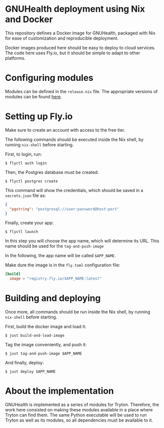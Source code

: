 # GNUHealth deployment using Nix and Docker

This repository defines a Docker image for GNUHealth, packaged with Nix for
ease of customization and reproducible deployment.

Docker images produced here should be easy to deploy to cloud services. The
code here uses Fly.io, but it should be simple to adapt to other platforms.

# Configuring modules

Modules can be defined in the `release.nix` file. The appropriate versions of
modules can be found [here](https://downloads.tryton.org/6.4/).

# Setting up Fly.io

Make sure to create an account with access to the free tier.

The following commands should be executed inside the Nix shell, by running
`nix-shell` before starting.

First, to login, run:

```console
$ flyctl auth login
```

Then, the Postgres database must be created:

```console
$ flyctl postgres create
```

This command will show the credentials, which should be saved in a `secrets.json` file as:

```json
{
  "pgstring": "postgresql://user:password@host:port"
}
```

Finally, create your app:

```console
$ flyctl launch
```

In this step you will choose the app name, which will determine its URL. This name should be used for the `tag-and-push-image`

In the following, the app name will be called `$APP_NAME`.

Make dure the image is in the `fly.toml` configuration file:

```toml
[build]
  image = "registry.fly.io/$APP_NAME:latest"
```

# Building and deploying

Once more, all commands should be run inside the Nix shell, by running
`nix-shell` before starting.

First, build the docker image and load it:

```console
$ just build-and-load-image
```

Tag the image conveniently, and push it:

```console
$ just tag-and-push-image $APP_NAME
```

And finally, deploy:

```console
$ just deploy $APP_NAME
```

# About the implementation

GNUHealth is implemented as a series of modules for Tryton. Therefore, the work
here consisted on making these modules available in a place where Tryton can
find them. The same Python executable will be used to run Tryton as well as its
modules, so all dependencies must be available to it.

[tryton-modules]: https://docs.tryton.org/projects/server/en/latest/topics/modules/index.html
[gnuhealth-install]: https://en.wikibooks.org/wiki/GNU_Health/Installation
[gnuhealth-modules]: https://en.wikibooks.org/wiki/GNU_Health/Modules
